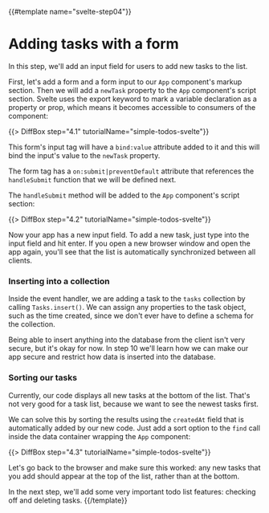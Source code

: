 {{#template name="svelte-step04"}}

# Adding tasks with a form

In this step, we'll add an input field for users to add new tasks to the list.

First, let's add a form and a form input to our `App` component's markup section. Then we will add a `newTask` property to the `App` component's script section. Svelte uses the export keyword to mark a variable declaration as a property or prop, which means it becomes accessible to consumers of the component:

{{> DiffBox step="4.1" tutorialName="simple-todos-svelte"}}

This form's input tag will have a `bind:value` attribute added to it and this will bind the input's value to the `newTask` property.

The form tag has a `on:submit|preventDefault` attribute that references the `handleSubmit` function that we will be defined next.

The `handleSubmit` method will be added to the `App` component's script section:

{{> DiffBox step="4.2" tutorialName="simple-todos-svelte"}}

Now your app has a new input field. To add a new task, just type into the input field and hit enter. If you open a new browser window and open the app again, you'll see that the list is automatically synchronized between all clients.

### Inserting into a collection

Inside the event handler, we are adding a task to the `tasks` collection by calling `Tasks.insert()`. We can assign any properties to the task object, such as the time created, since we don't ever have to define a schema for the collection.

Being able to insert anything into the database from the client isn't very secure, but it's okay for now. In step 10 we'll learn how we can make our app secure and restrict how data is inserted into the database.

### Sorting our tasks

Currently, our code displays all new tasks at the bottom of the list. That's not very good for a task list, because we want to see the newest tasks first.

We can solve this by sorting the results using the `createdAt` field that is automatically added by our new code. Just add a sort option to the `find` call inside the data container wrapping the `App` component:

{{> DiffBox step="4.3" tutorialName="simple-todos-svelte"}}

Let's go back to the browser and make sure this worked: any new tasks that you add should appear at the top of the list, rather than at the bottom.

In the next step, we'll add some very important todo list features: checking off and deleting tasks.
{{/template}}
